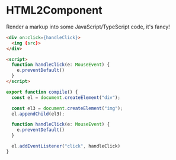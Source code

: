 # HTML2Component

Render a markup into some JavaScript/TypeScript code, it's fancy!

```html
<div on:click={handleClick}>
  <img {src}>
</div>

<script>
  function handleClick(e: MouseEvent) {
    e.preventDefault()
  }
</script>
```

```ts
export function compile() {
  const el = document.createElement("div");

  const el3 = document.createElement("img");
  el.appendChild(el3);

  function handleClick(e: MouseEvent) {
    e.preventDefault()
  }

  el.addEventListener("click", handleClick)
}
```
